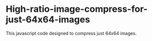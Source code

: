 # High-ratio-image-compress-for-just-64x64-images
This javascript code designed to compress just 64x64 images.
